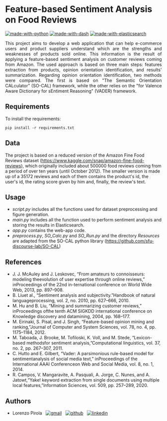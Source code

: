 # Feature-based Sentiment Analysis on Food Reviews
[![made-with-python](https://img.shields.io/badge/MADE%20WITH-Python-3776AB?style=for-the-badge&logo=python&logoColor=white)](https://www.python.org/)
[![made-with-dash](https://img.shields.io/badge/MADE%20WITH-Dash%20-%23EE4D2A.svg?&style=for-the-badge&logo=Plotly&logoColor=white)](https://plotly.com/dash/)
[![made-with-elasticsearch](https://img.shields.io/badge/MADE%20WITH-Elasticsearch%20-%2312D833.svg?&style=for-the-badge&logo=Elasticsearch&logoColor=white)](https://www.elastic.co/elasticsearch/)


<div align="justify">
This project aims to develop a web application that can help e-commerce users and product suppliers understand which are the strengths and weaknesses of products sold online. This information is the result of applying a feature-based sentiment analysis on customer reviews coming from Amazon. The used approach is based on three main steps: features extraction from products, opinion orientation identification, and results' summarization. Regarding opinion orientation identification, two methods were compared. The first is based on "The Semantic Orientation CALculator" (SO-CAL) framework, while the other relies on the "for Valence Aware Dictionary for sEntiment Reasoning" (VADER) framework.
</div>

## Requirements
To install the requirements:

    pip install -r requirements.txt

## Data
The project is based on a reduced version of the Amazon Fine Food Reviews dataset (https://www.kaggle.com/snap/amazon-fine-food-reviews), which originally included about 500000 food reviews coming from a period of over ten years (until October 2012).
The smaller version is made up of a 35172 reviews and each of them contains the product's id, the user's id, the rating score given by him and, finally, the review's text.


## Usage
* <i>script.py</i> includes all the functions used for dataset preprocessing and figure generation.
* <i>main.py</i> includes all the function used to perform sentiment analysis and storing the results in Elasticsearch.
* <i>app.py</i> contains the web-app code.
* <i>preprocess.py</i>, <i>SO_Calc.py</i> and <i>SO_Run.py</i> and the directory <i>Resources</i> are adapted from the SO-CAL python library (https://github.com/sfu-discourse-lab/SO-CAL)



## References


* J.  J.  McAuley  and  J.  Leskovec,  “From  amateurs  to  connoisseurs:   modeling  theevolution of user expertise through online reviews,” inProceedings of the 22nd in-ternational conference on World Wide Web, 2013, pp. 897–908.
* B. Liuet al., “Sentiment analysis and subjectivity.”Handbook of natural languageprocessing, vol. 2, no. 2010, pp. 627–666, 2010.
* M. Hu and B. Liu, “Mining and summarizing customer reviews,” inProceedings ofthe tenth ACM SIGKDD international conference on Knowledge discovery and datamining, 2004, pp. 168–177.
* M. Eirinaki, S. Pisal, and J. Singh, “Feature-based opinion mining and ranking,”Journal of Computer and System Sciences, vol. 78, no. 4, pp. 1175–1184, 2012. 
* M. Taboada, J. Brooke, M. Tofiloski, K. Voll, and M. Stede, “Lexicon-based methodsfor sentiment analysis,”Computational linguistics, vol. 37, no. 2, pp. 267–307, 2011.
* C. Hutto and E. Gilbert, “Vader:  A parsimonious rule-based model for sentimentanalysis of social media text,” inProceedings of the International AAAI Conferenceon Web and Social Media, vol. 8, no. 1, 2014.
* R.  Campos,  V.  Mangaravite,  A.  Pasquali,  A.  Jorge,  C.  Nunes,  and  A.  Jatowt,“Yake!   keyword  extraction  from  single  documents  using  multiple  local  features,”Information Sciences, vol. 509, pp. 257–289, 2020.

## Authors
* Lorenzo Pirola &nbsp;
[![gmail](https://img.shields.io/badge/Gmail-D14836?style=flat-square&logo=gmail&logoColor=white)](mailto:l.pirola13@campus.unimib.it) &nbsp;
[![github](https://img.shields.io/badge/GitHub-100000?style=flat-square&logo=github&logoColor=white)](https://github.com/lpirola13) &nbsp;
[![linkedin](https://img.shields.io/badge/LinkedIn-0077B5?style=flat-square&logo=linkedin&logoColor=white)](https://www.linkedin.com/in/lorenzo-pirola-230275197/)
